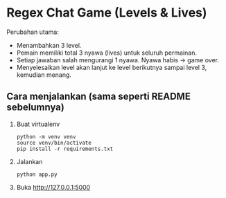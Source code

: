 # Regex Chat Game (Levels & Lives)

Perubahan utama:
- Menambahkan 3 level.
- Pemain memiliki total 3 nyawa (lives) untuk seluruh permainan.
- Setiap jawaban salah mengurangi 1 nyawa. Nyawa habis -> game over.
- Menyelesaikan level akan lanjut ke level berikutnya sampai level 3, kemudian menang.

## Cara menjalankan (sama seperti README sebelumnya)
1. Buat virtualenv
   ```
   python -m venv venv
   source venv/bin/activate
   pip install -r requirements.txt
   ```
2. Jalankan
   ```
   python app.py
   ```
3. Buka http://127.0.0.1:5000
